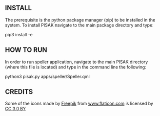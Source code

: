 ## INSTALL

The prerequisite is the python package manager (pip) to be installed in the system. To install PISAK navigate to the main package directory and type:

pip3 install -e


## HOW TO RUN

In order to run speller application, navigate to the main PISAK directory (where this file is located) and type in the command line the following:

python3 pisak.py apps/speller/Speller.qml


## CREDITS

<div>Some of the icons made by <a href="http://www.freepik.com" title="Freepik">Freepik</a> from <a href="http://www.flaticon.com" title="Flaticon">www.flaticon.com</a> is licensed by <a href="http://creativecommons.org/licenses/by/3.0/" title="Creative Commons BY 3.0" target="_blank">CC 3.0 BY</a></div>
